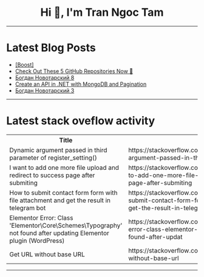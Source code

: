 <h1 align="center">Hi 👋, I'm Tran Ngoc Tam</h1>

---

# Latest Blog Posts 
<!-- BLOG-POST-LIST:START -->
- [[Boost]](https://dev.to/yemi_adeoye_e660cd663a281/-58b8)
- [Check Out These 5 GitHub Repositories Now 🤯](https://dev.to/dev_kiran/check-out-these-5-github-repositories-now-3bpb)
- [Богдан Новотарский 8](https://dev.to/bogdannovotarskij/boghdan-novotarskii-8-45bi)
- [Create an API in .NET with MongoDB and Pagination](https://dev.to/adrianbailador/create-an-api-in-net-with-mongodb-and-pagination-3dhb)
- [Богдан Новотарский 3](https://dev.to/bogdannovotarskij/boghdan-novotarskii-3-2ibg)
<!-- BLOG-POST-LIST:END -->

---

# Latest stack oveflow activity
<table>
  <tr><th>Title</th><th>Link</th></tr>
  <!-- STACKOVERFLOW:START --><tr><td>Dynamic argument passed in third parameter of register_setting&lpar;&rpar;</td><td>https://stackoverflow.com/questions/79595114/dynamic-argument-passed-in-third-parameter-of-register-setting</td></tr><tr><td>I want to add one more file upload and redirect to success page after submiting</td><td>https://stackoverflow.com/questions/79594995/i-want-to-add-one-more-file-upload-and-redirect-to-success-page-after-submiting</td></tr><tr><td>How to submit contact form form with file attachment and get the result in telegram bot</td><td>https://stackoverflow.com/questions/79594877/how-to-submit-contact-form-form-with-file-attachment-and-get-the-result-in-teleg</td></tr><tr><td>Elementor Error: Class &#39;Elementor\Core\Schemes\Typography&#39; not found after updating Elementor plugin &lpar;WordPress&rpar;</td><td>https://stackoverflow.com/questions/79594780/elementor-error-class-elementor-core-schemes-typography-not-found-after-updat</td></tr><tr><td>Get URL without base URL</td><td>https://stackoverflow.com/questions/79594757/get-url-without-base-url</td></tr><!-- STACKOVERFLOW:END -->
</table>

---


